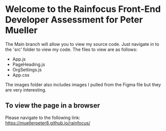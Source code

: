 # Welcome to the Rainfocus Front-End Developer Assessment for Peter Mueller

The Main branch will allow you to view my source code. Just navigate in to the 'src' folder to view my code. The files to view are as follows:

+ App.js
+ PageHeading.js
+ OrgSettings.js
+ App.css

The images folder also includes images I pulled from the Figma file but they are very interesting. 

## To view the page in a browser

Please navigate to the following link: https://muellerpeter8.github.io/rainfocus/